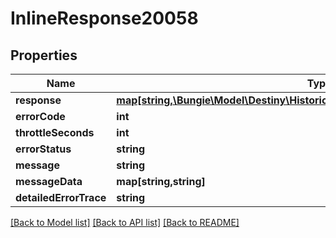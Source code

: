 # InlineResponse20058

## Properties
Name | Type | Description | Notes
------------ | ------------- | ------------- | -------------
**response** | [**map[string,\Bungie\Model\Destiny\HistoricalStats\DestinyHistoricalStatsByPeriod]**](DestinyHistoricalStatsByPeriod.md) |  | [optional] 
**errorCode** | **int** |  | [optional] 
**throttleSeconds** | **int** |  | [optional] 
**errorStatus** | **string** |  | [optional] 
**message** | **string** |  | [optional] 
**messageData** | **map[string,string]** |  | [optional] 
**detailedErrorTrace** | **string** |  | [optional] 

[[Back to Model list]](../README.md#documentation-for-models) [[Back to API list]](../README.md#documentation-for-api-endpoints) [[Back to README]](../README.md)



